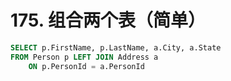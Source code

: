 # 175. 组合两个表（简单）

```sql
SELECT p.FirstName, p.LastName, a.City, a.State
FROM Person p LEFT JOIN Address a
    ON p.PersonId = a.PersonId
```

